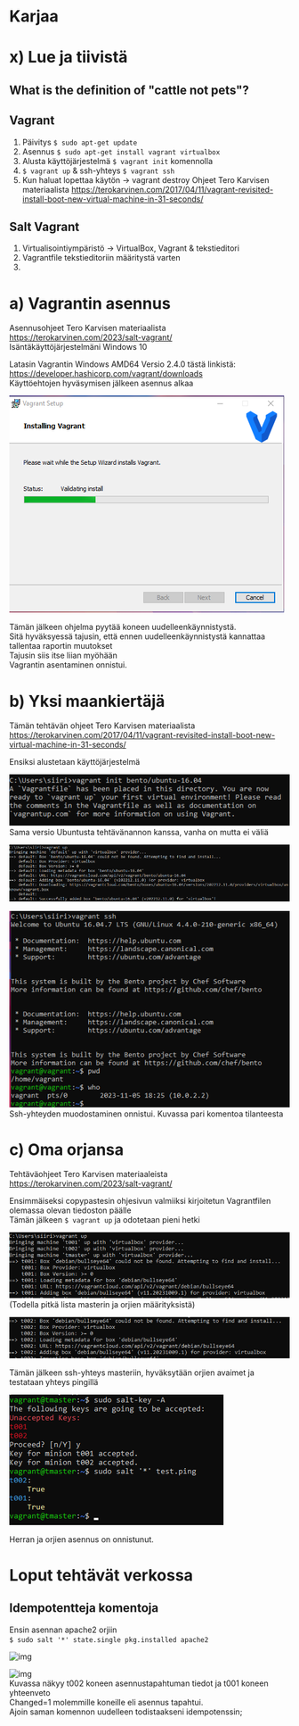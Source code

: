 # Karjaa  

# x) Lue ja tiivistä  

## What is the definition of "cattle not pets"?  

## Vagrant  
1. Päivitys ```$ sudo apt-get update```
2. Asennus ```$ sudo apt-get install vagrant virtualbox```
3. Alusta käyttöjärjestelmä ```$ vagrant init``` komennolla
4. ```$ vagrant up``` & ssh-yhteys ```$ vagrant ssh```
5. Kun haluat lopettaa käytön -> vagrant destroy
Ohjeet Tero Karvisen materiaalista https://terokarvinen.com/2017/04/11/vagrant-revisited-install-boot-new-virtual-machine-in-31-seconds/  

## Salt Vagrant  
1. Virtualisointiympäristö
   -> VirtualBox, Vagrant & tekstieditori
2. Vagrantfile tekstieditoriin määritystä varten
3. 

# a) Vagrantin asennus  
Asennusohjeet Tero Karvisen materiaalista https://terokarvinen.com/2023/salt-vagrant/   
Isäntäkäyttöjärjestelmäni Windows 10 

Latasin Vagrantin Windows AMD64 Versio 2.4.0 tästä linkistä: https://developer.hashicorp.com/vagrant/downloads   
Käyttöehtojen hyväsymisen jälkeen asennus alkaa   

![img](./h2.1.png)   

Tämän jälkeen ohjelma pyytää koneen uudelleenkäynnistystä.   
Sitä hyväksyessä tajusin, että ennen uudelleenkäynnistystä kannattaa tallentaa raportin muutokset   
Tajusin siis itse liian myöhään   
Vagrantin asentaminen onnistui.   

# b) Yksi maankiertäjä   
Tämän tehtävän ohjeet Tero Karvisen materiaalista https://terokarvinen.com/2017/04/11/vagrant-revisited-install-boot-new-virtual-machine-in-31-seconds/   

Ensiksi alustetaan käyttöjärjestelmä   

![img](./h2.2.png)   
Sama versio Ubuntusta tehtävänannon kanssa, vanha on mutta ei väliä

![img](./h2.3.png)   



![imh](./h2.4.png)   
Ssh-yhteyden muodostaminen onnistui. Kuvassa pari komentoa tilanteesta   

# c) Oma orjansa   

Tehtäväohjeet Tero Karvisen materiaaleista https://terokarvinen.com/2023/salt-vagrant/   

Ensimmäiseksi copypastesin ohjesivun valmiiksi kirjoitetun Vagrantfilen olemassa olevan tiedoston päälle   
Tämän jälkeen ```$ vagrant up``` ja odotetaan pieni hetki   

![img](./h2.5.png)   
(Todella pitkä lista masterin ja orjien määrityksistä)

![img](./h2.6.png)   

Tämän jälkeen ssh-yhteys masteriin, hyväksytään orjien avaimet ja testataan yhteys pingillä

![img](./h2.7.png)   

Herran ja orjien asennus on onnistunut.   

# Loput tehtävät verkossa   

## Idempotentteja komentoja   
Ensin asennan apache2 orjiin   
```$ sudo salt '*' state.single pkg.installed apache2```   

![img](h2.8.png)   

![img](h2.9.png)   
Kuvassa näkyy t002 koneen asennustapahtuman tiedot ja t001 koneen yhteenveto   
Changed=1 molemmille koneille eli asennus tapahtui.   
Ajoin saman komennon uudelleen todistaakseni idempotenssin;   













